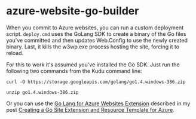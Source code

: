 # azure-website-go-builder

When you commit to Azure websites, you can run a custom deployment script. `deploy.cmd` uses the GoLang SDK to create a binary of the Go files you've committed and then updates Web.Config to use the newly created binary. Last, it kills the w3wp.exe process hosting the site, forcing it to reload.

For this to work it's assumed you've installed the Go SDK. Just run the following two commands from the Kudu command line:

	curl -O https://storage.googleapis.com/golang/go1.4.windows-386.zip

	unzip go1.4.windows-386.zip

Or you can use the [Go Lang for Azure Websites Extension](https://www.siteextensions.net/packages/golang/) described in my post [Creating a Go Site Extension and Resource Template for Azure](http://www.wadewegner.com/2015/01/creating-a-go-site-extension-and-resource-template-for-azure/).